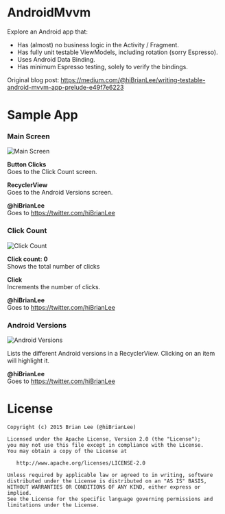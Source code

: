 AndroidMvvm
===============
Explore an Android app that:

* Has (almost) no business logic in the Activity / Fragment.
* Has fully unit testable ViewModels, including rotation (sorry Espresso).
* Uses Android Data Binding.
* Has minimum Espresso testing, solely to verify the bindings.

Original blog post: https://medium.com/@hiBrianLee/writing-testable-android-mvvm-app-prelude-e49f7e6223

Sample App
=============
### Main Screen

![Main Screen](../screenshots/screenshots/main_screen.png?raw=true)

**Button Clicks**  
Goes to the Click Count screen.

**RecyclerView**  
Goes to the Android Versions screen.

**@hiBrianLee**  
Goes to https://twitter.com/hiBrianLee


### Click Count

![Click Count](../screenshots/screenshots/click_count.png?raw=true)

**Click count: 0**  
Shows the total number of clicks

**Click**  
Increments the number of clicks.

**@hiBrianLee**  
Goes to https://twitter.com/hiBrianLee


### Android Versions

![Android Versions](../screenshots/screenshots/android_versions.png?raw=true)

Lists the different Android versions in a RecyclerView. Clicking on an item will highlight it.

**@hiBrianLee**  
Goes to https://twitter.com/hiBrianLee


License
=======
    Copyright (c) 2015 Brian Lee (@hiBrianLee)

    Licensed under the Apache License, Version 2.0 (the "License");
    you may not use this file except in compliance with the License.
    You may obtain a copy of the License at

       http://www.apache.org/licenses/LICENSE-2.0

    Unless required by applicable law or agreed to in writing, software
    distributed under the License is distributed on an "AS IS" BASIS,
    WITHOUT WARRANTIES OR CONDITIONS OF ANY KIND, either express or implied.
    See the License for the specific language governing permissions and
    limitations under the License.
